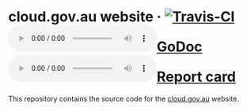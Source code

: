 # cloud.gov.au website &middot; [![Travis-CI](https://travis-ci.org/govau/cloud.gov.au.svg)](https://travis-ci.org/govau/cloud.gov.au) [![GoDoc](https://godoc.org/github.com/govau/cloud.gov.au?status.svg)](http://godoc.org/github.com/govau/cloud.gov.au) [![Report card](https://goreportcard.com/badge/github.com/govau/cloud.gov.au)](https://goreportcard.com/report/github.com/govau/cloud.gov.au)

This repository contains the source code for the [cloud.gov.au](cloud.gov.au) website.
